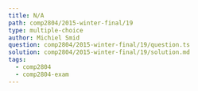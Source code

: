```yaml
---
title: N/A
path: comp2804/2015-winter-final/19
type: multiple-choice
author: Michiel Smid
question: comp2804/2015-winter-final/19/question.ts
solution: comp2804/2015-winter-final/19/solution.md
tags:
  - comp2804
  - comp2804-exam
---
```

